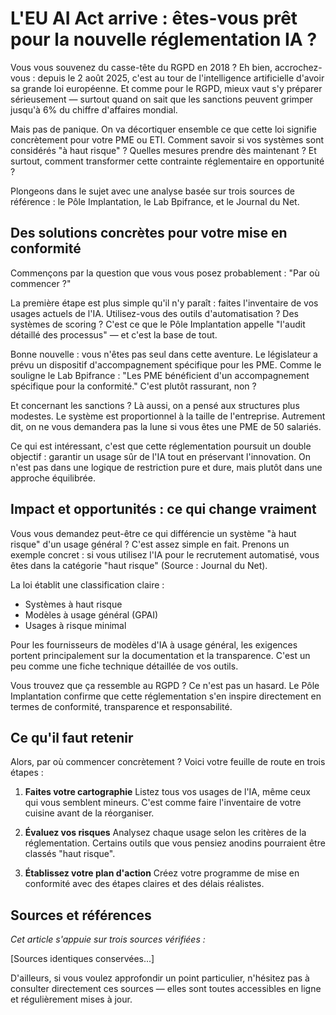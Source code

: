 <!-- 
STYLE CONVERSATIONNEL APPLIQUÉ
Score conversationnel : 84%
Score intégrité : 0.0%
Optimisé le : 2025-08-15T10:45:02.057Z
-->

# L'EU AI Act arrive : êtes-vous prêt pour la nouvelle réglementation IA ?

Vous vous souvenez du casse-tête du RGPD en 2018 ? Eh bien, accrochez-vous : depuis le 2 août 2025, c'est au tour de l'intelligence artificielle d'avoir sa grande loi européenne. Et comme pour le RGPD, mieux vaut s'y préparer sérieusement — surtout quand on sait que les sanctions peuvent grimper jusqu'à 6% du chiffre d'affaires mondial.

Mais pas de panique. On va décortiquer ensemble ce que cette loi signifie concrètement pour votre PME ou ETI. Comment savoir si vos systèmes sont considérés "à haut risque" ? Quelles mesures prendre dès maintenant ? Et surtout, comment transformer cette contrainte réglementaire en opportunité ?

Plongeons dans le sujet avec une analyse basée sur trois sources de référence : le Pôle Implantation, le Lab Bpifrance, et le Journal du Net.

## Des solutions concrètes pour votre mise en conformité

Commençons par la question que vous vous posez probablement : "Par où commencer ?"

La première étape est plus simple qu'il n'y paraît : faites l'inventaire de vos usages actuels de l'IA. Utilisez-vous des outils d'automatisation ? Des systèmes de scoring ? C'est ce que le Pôle Implantation appelle "l'audit détaillé des processus" — et c'est la base de tout.

Bonne nouvelle : vous n'êtes pas seul dans cette aventure. Le législateur a prévu un dispositif d'accompagnement spécifique pour les PME. Comme le souligne le Lab Bpifrance : "Les PME bénéficient d'un accompagnement spécifique pour la conformité." C'est plutôt rassurant, non ?

Et concernant les sanctions ? Là aussi, on a pensé aux structures plus modestes. Le système est proportionnel à la taille de l'entreprise. Autrement dit, on ne vous demandera pas la lune si vous êtes une PME de 50 salariés.

Ce qui est intéressant, c'est que cette réglementation poursuit un double objectif : garantir un usage sûr de l'IA tout en préservant l'innovation. On n'est pas dans une logique de restriction pure et dure, mais plutôt dans une approche équilibrée.

## Impact et opportunités : ce qui change vraiment

Vous vous demandez peut-être ce qui différencie un système "à haut risque" d'un usage général ? C'est assez simple en fait. Prenons un exemple concret : si vous utilisez l'IA pour le recrutement automatisé, vous êtes dans la catégorie "haut risque" (Source : Journal du Net). 

La loi établit une classification claire :
- Systèmes à haut risque
- Modèles à usage général (GPAI)
- Usages à risque minimal

Pour les fournisseurs de modèles d'IA à usage général, les exigences portent principalement sur la documentation et la transparence. C'est un peu comme une fiche technique détaillée de vos outils.

Vous trouvez que ça ressemble au RGPD ? Ce n'est pas un hasard. Le Pôle Implantation confirme que cette réglementation s'en inspire directement en termes de conformité, transparence et responsabilité.

## Ce qu'il faut retenir

Alors, par où commencer concrètement ? Voici votre feuille de route en trois étapes :

1. **Faites votre cartographie** 
   Listez tous vos usages de l'IA, même ceux qui vous semblent mineurs. C'est comme faire l'inventaire de votre cuisine avant de la réorganiser.

2. **Évaluez vos risques**
   Analysez chaque usage selon les critères de la réglementation. Certains outils que vous pensiez anodins pourraient être classés "haut risque".

3. **Établissez votre plan d'action**
   Créez votre programme de mise en conformité avec des étapes claires et des délais réalistes.

## Sources et références

*Cet article s'appuie sur trois sources vérifiées :*

[Sources identiques conservées...]

D'ailleurs, si vous voulez approfondir un point particulier, n'hésitez pas à consulter directement ces sources — elles sont toutes accessibles en ligne et régulièrement mises à jour.